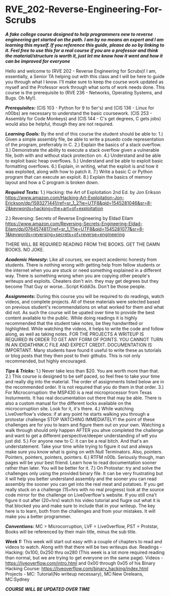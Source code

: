 # RVE_202-Reverse-Engineering-For-Scrubs
***A fake college course designed to help programmers new to reverse engineering get started on the path. I am by no means an expert and I am learning this myself. If you reference this guide, please do so by linking to it. Feel free to use this for a real course if you are a professor and think the material/structure is worth it, just let me know how it went and how it can be improved for everyone***

Hello and welcome to (RVE 202 - Reverse Engineering for Scrubs)! I am, essentially, a Senior TA helping out with this class and I will be here to guide you through what I know. I'll make sure to keep the course work updated as myself and the Professor work through what sorts of work needs done. This course is the prerequisite to (RVE 236 - Networks, Operating Systems, and Bugs. Oh My!).

***Prerequisites:***
(CIS 103 - Python for 9 to 5er's) and (CIS 136 - Linux for n00bs) are necessary to understand the basic coursework. (CIS 253 - Assembly for Code Monkeys) and (CIS 144 - C's get degrees, C gets jobs) would also be helpful, though they are not required.

***Learning Goals:***
  By the end of this course the student should be able to:
  1.) Given a simple assembly file, be able to write a psuedo code representation of the program, preferrably in C.
  2.) Explain the basics of a stack overflow.
  3.) Demonstrate the ability to execute a stack overflow given a vulnerable file, both with and without stack protection on.
  4.) Understand and be able to exploit basic heap overflows.
  5.) Understand and be able to exploit basic formatting overflows.
  6.) Explain, in writing, what the exploit is and how it was exploited, along with how to patch it.
  7.) Write a basic C or Python program that can execute an exploit.
  8.) Explain the basics of memory layout and how a C program is broken down.

***Required Texts:***
1.) Hacking: the Art of Exploitation 2nd Ed. by Jon Erikson https://www.amazon.com/Hacking-Art-Exploitation-Jon-Erickson/dp/1593271441/ref=sr_1_2?ie=UTF8&qid=1545281046&sr=8-2&keywords=hacking+the+art+of+exploitation

2.) Reversing: Secrets of Reverse Engineering by Eldad Eilam https://www.amazon.com/Reversing-Secrets-Engineering-Eldad-Eilam/dp/0764574817/ref=sr_1_1?ie=UTF8&qid=1545281077&sr=8-1&keywords=reversing+secrets+of+reverse+engineering

THERE WILL BE REQUIRED READING FROM THE BOOKS. GET THE DAMN BOOKS. NO JOKE.

***Academic Honesty:***
  Like all courses, we expect acedemic honesty from students. There is nothing wrong with getting help from fellow students or the internet when you are stuck or need something explained in a different way. There is something wrong when you are copying other people's writeups and exploits. Cheaters don't win. they may get degrees but they become That Guy or worse...Script Kiddi3s. Don't be those people.

***Assignments:***
  During this course you will be required to do readings, watch videos, and complete projects. All of these materials were selected based on previous student's recommendations on what worked for them and what did not. As such the course will be upated over time to provide the best content available to the public. While doing readings it is highly recommended that the student take notes, be they handwritted or highlighted. While watching the videos, it helps to write the code and follow along, as well as taking notes. FOR THE PROJECTS A WRITEUP IS REQUIRED IN ORDER TO GET ANY FORM OF POINTS. YOU CANNOT TURN IN AN IDIDATHINK.C FILE AND EXPECT CREDIT. DOCUMENTATION IS IMPORTANT. Many students have found it useful to write these as tutorials or blog posts that they then post to their githubs. This is not only recommended, but highly encouraged.

***Tips & Tricks:***
  1.) Never take less than $20. You are worth more than that.
  2.) This course is designed to be self paced, so feel free to take your time and really dig into the material. The order of assignments     listed below are in the recommended order. It is not required that you do them in that order.
  3.) For Microcorruption: the MSP430 is a real microprocessor from Texas Insturments. It has real documentation out there that may be able.  There is also a custom manual for the different locks available on the microcorruption site. Look for it, it's there.
  4.) While watching Live0verflow's videos: if at any point he starts walking you through a protostar challenge STOP WATCHING IMMEDIATELY! the point of these challenges are for you to learn and figure them out on your own. Watching a walk through should only happen AFTER you ahve completed the challenge and want to get a different perspective/deeper understanding of wtf you just did.
  5.) For anyone new to C: it can be a real bitch. And that's an understatement. Take your time while trying to figure it out and always make sure you know what is going on with Null Terminators. Also, pointers. Pointers, pointers, pointers, pointers.
  6.) RTFM n00b. Seriously though, man pages will be your best friend. Learn how to read documentation sooner rather than later. You will be better for it.
  7.) On Protostar: try and solve the challenges only using the provided binary file. It can be very frustrating but it will help you better understand assembly and the sooner you can read assembly the sooner you can get into the real meat and potatoes. If you get really stuck on a challenge (15+hrs with no real progress) look at the source code mirror for the challenge on Live0verflow's website. If you still cna't figure it out after (20+hrs) watch his video tutorial and fiugre out what it is that blocked you and make sure to include that in your writeup. The key here is to learn, both from the challenges and from your mistakes. It will make you a better programmer.

***Conventions:***
  MC = Microcorruption,
  LVF = Live0verflow,
  PST = Protstar,
  Books will be referenced by their main title, minus the sub title.

***Week 1:***
  This week will start out easy with a couple of chapters to read and videos to watch. Along with that there will be two writeups due.
  Readings - Hacking: 0x100, 0x250 thru ox280 (This week is a lot more required reading than normal, but we are trying to get everyone on the same page). 
  Videos - https://liveoverflow.com/intro.html and 0x00 through 0x05 of his Binary Hacking Course: https://liveoverflow.com/binary_hacking/index.html 
  Projects - MC: Tutorial(No writeup necessary), MC:New Oreleans, MC:Sydney
  
***COURSE WILL BE UPDATED OVER TIME***
